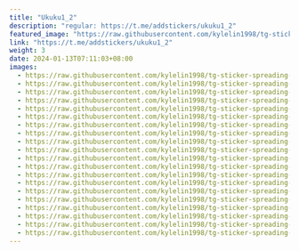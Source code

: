 ```yaml
---
title: "Ukuku1_2"
description: "regular: https://t.me/addstickers/ukuku1_2"
featured_image: "https://raw.githubusercontent.com/kylelin1998/tg-sticker-spreading-worldwide-images/main/img/4d72459b-7963-418f-be88-f375410a536a.jpg"
link: "https://t.me/addstickers/ukuku1_2"
weight: 3
date: 2024-01-13T07:11:03+08:00
images:
  - https://raw.githubusercontent.com/kylelin1998/tg-sticker-spreading-worldwide-images/main/img/4d72459b-7963-418f-be88-f375410a536a.jpg
  - https://raw.githubusercontent.com/kylelin1998/tg-sticker-spreading-worldwide-images/main/img/32043796-902f-47f2-94f1-27b69bb59663.jpg
  - https://raw.githubusercontent.com/kylelin1998/tg-sticker-spreading-worldwide-images/main/img/07fe37d7-c5b8-4610-ad3e-08c460d4408c.jpg
  - https://raw.githubusercontent.com/kylelin1998/tg-sticker-spreading-worldwide-images/main/img/740a18b0-2ce5-4418-b6e0-812b6963a46d.jpg
  - https://raw.githubusercontent.com/kylelin1998/tg-sticker-spreading-worldwide-images/main/img/466f8b5b-5555-48a6-b7fe-2497c85b9280.jpg
  - https://raw.githubusercontent.com/kylelin1998/tg-sticker-spreading-worldwide-images/main/img/b20a58c1-b0fa-480d-90b8-779f67ab6bc9.jpg
  - https://raw.githubusercontent.com/kylelin1998/tg-sticker-spreading-worldwide-images/main/img/013d792d-e82d-44a6-8779-d53cbbf5559b.jpg
  - https://raw.githubusercontent.com/kylelin1998/tg-sticker-spreading-worldwide-images/main/img/709e2b2d-6a3a-429e-9e80-8bd838fc7bb7.jpg
  - https://raw.githubusercontent.com/kylelin1998/tg-sticker-spreading-worldwide-images/main/img/6afdead7-bd01-450b-86c9-db79051ec65b.jpg
  - https://raw.githubusercontent.com/kylelin1998/tg-sticker-spreading-worldwide-images/main/img/54180bd5-e0f7-4747-bfc6-d2c9f0feaf08.jpg
  - https://raw.githubusercontent.com/kylelin1998/tg-sticker-spreading-worldwide-images/main/img/6d0e2d0a-a9c0-4757-a234-5c564f09e979.jpg
  - https://raw.githubusercontent.com/kylelin1998/tg-sticker-spreading-worldwide-images/main/img/6e7bf541-4c64-48c8-b6db-e81e4d736f40.jpg
  - https://raw.githubusercontent.com/kylelin1998/tg-sticker-spreading-worldwide-images/main/img/5d747b88-576a-42ea-b2a0-5c14f651021c.jpg
  - https://raw.githubusercontent.com/kylelin1998/tg-sticker-spreading-worldwide-images/main/img/a89c7ea6-48a3-4804-9eb8-4f735272e729.jpg
  - https://raw.githubusercontent.com/kylelin1998/tg-sticker-spreading-worldwide-images/main/img/2f3f0436-0e27-4c8f-b3ed-f638b0da10b1.jpg
  - https://raw.githubusercontent.com/kylelin1998/tg-sticker-spreading-worldwide-images/main/img/1a27ac6e-65b2-4bad-82b2-36a75c2397f3.jpg
  - https://raw.githubusercontent.com/kylelin1998/tg-sticker-spreading-worldwide-images/main/img/2b229b2b-d77c-42b7-aa95-b1409dc6ac88.jpg
  - https://raw.githubusercontent.com/kylelin1998/tg-sticker-spreading-worldwide-images/main/img/b136763a-e694-42da-9bd4-7f266113a4f6.jpg
  - https://raw.githubusercontent.com/kylelin1998/tg-sticker-spreading-worldwide-images/main/img/4d581613-a948-44e7-8fc5-4e2d592a55af.jpg
  - https://raw.githubusercontent.com/kylelin1998/tg-sticker-spreading-worldwide-images/main/img/a968787c-63de-49bc-8d03-f8c482863b96.jpg
---
```

